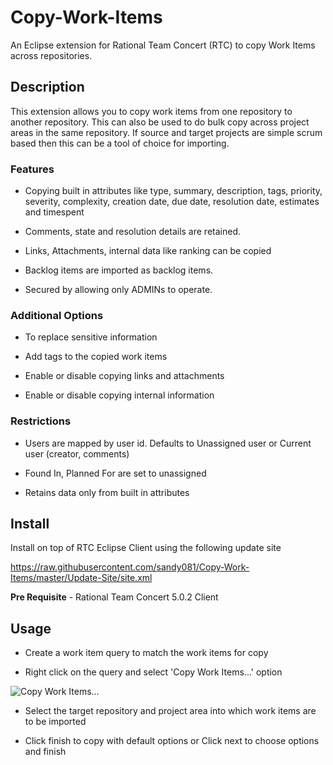 # Copy-Work-Items
An Eclipse extension for Rational Team Concert (RTC) to copy Work Items across repositories.

## Description

This extension allows you to copy work items from one repository to another repository. This can also be used to do bulk copy across project areas in the same repository. If source and target projects are simple scrum based then this can be a tool of choice for importing.

### Features

* Copying built in attributes like type, summary, description, tags, priority, severity, complexity, creation date, due date, resolution date, estimates and timespent

* Comments, state and resolution details are retained.

* Links, Attachments, internal data like ranking can be copied

* Backlog items are imported as backlog items.

* Secured by allowing only ADMINs to operate.

### Additional Options

* To replace sensitive information

* Add tags to the copied work items

* Enable or disable copying links and attachments

* Enable or disable copying internal information

### Restrictions

* Users are mapped by user id. Defaults to Unassigned user or Current user (creator, comments)

* Found In, Planned For are set to unassigned

* Retains data only from built in attributes

## Install

Install on top of RTC Eclipse Client using the following update site

https://raw.githubusercontent.com/sandy081/Copy-Work-Items/master/Update-Site/site.xml

**Pre Requisite** - Rational Team Concert 5.0.2 Client

## Usage

* Create a work item query to match the work items for copy

* Right click on the query and select 'Copy Work Items...' option

![Copy Work Items...](https://raw.githubusercontent.com/sandy081/Copy-Work-Items/master/images/Copy%20Work%20Items%20Option.png)

* Select the target repository and project area into which work items are to be imported

* Click finish to copy with default options or Click next to choose options and finish
